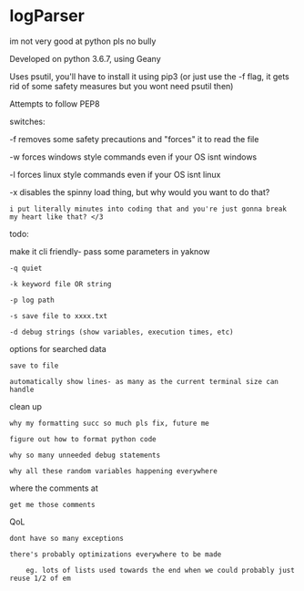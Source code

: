 # logParser
im not very good at python pls no bully

Developed on python 3.6.7, using Geany

Uses psutil, you'll have to install it using pip3 (or just use the -f flag, it gets rid of some safety measures but you wont need psutil then)

Attempts to follow PEP8

switches:

-f removes some safety precautions and "forces" it to read the file

-w forces windows style commands even if your OS isnt windows

-l forces linux style commands even if your OS isnt linux

-x disables the spinny load thing, but why would you want to do that?

	i put literally minutes into coding that and you're just gonna break my heart like that? </3




todo:

make it cli friendly- pass some parameters in yaknow

	-q quiet
	
	-k keyword file OR string
	
	-p log path
	
	-s save file to xxxx.txt
	
	-d debug strings (show variables, execution times, etc)

	
options for searched data

	save to file

	automatically show lines- as many as the current terminal size can handle
	
	
clean up

	why my formatting succ so much pls fix, future me
	
	figure out how to format python code
	
	why so many unneeded debug statements
	
	why all these random variables happening everywhere
	
	
where the comments at

	get me those comments
	
	
QoL

	dont have so many exceptions
	
	there's probably optimizations everywhere to be made
	
		eg. lots of lists used towards the end when we could probably just reuse 1/2 of em
